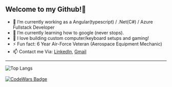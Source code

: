    <h2>Welcome to my Github!👋</h2>
   
- 🔭 I’m currently working as a Angular(typescript) / .Net(C#) / Azure Fullstack Developer
- 🌱 I’m currently learning how to google (never stops).
- 💬 I love building custom computer/keyboard setups and gaming!
- ⚡ Fun fact: 6 Year Air-Force Veteran (Aerospace Equipment Mechanic)
- 📫 Contact me Via: [LinkedIn](https://www.linkedin.com/in/acra-jonathan/), [Gmail](mailto:jonathanacra@gmail.com)

---
![Top Langs](https://github-readme-stats.vercel.app/api/top-langs/?username=J-Acra&layout=compact&theme=react)
<br>
<br>
[![CodeWars Badge](https://www.codewars.com/users/J-Acra/badges/large)](https://www.codewars.com/users/J-Acra/)

